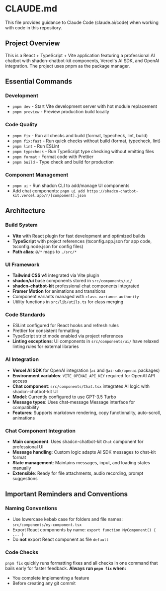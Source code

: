 # CLAUDE.md

This file provides guidance to Claude Code (claude.ai/code) when working with code in this repository.

## Project Overview

This is a React + TypeScript + Vite application featuring a professional AI chatbot with shadcn-chatbot-kit components, Vercel's AI SDK, and OpenAI integration. The project uses pnpm as the package manager.

## Essential Commands

### Development
- `pnpm dev` - Start Vite development server with hot module replacement
- `pnpm preview` - Preview production build locally

### Code Quality
- `pnpm fix` - Run all checks and build (format, typecheck, lint, build)
- `pnpm fix:fast` - Run quick checks without build (format, typecheck, lint)
- `pnpm lint` - Run ESLint
- `pnpm typecheck` - Run TypeScript type checking without emitting files
- `pnpm format` - Format code with Prettier
- `pnpm build` - Type check and build for production

### Component Management
- `pnpm ui` - Run shadcn CLI to add/manage UI components
- Add chat components: `pnpm ui add https://shadcn-chatbot-kit.vercel.app/r/[component].json`

## Architecture

### Build System
- **Vite** with React plugin for fast development and optimized builds
- **TypeScript** with project references (tsconfig.app.json for app code, tsconfig.node.json for config files)
- **Path alias**: `@/*` maps to `./src/*`

### UI Framework
- **Tailwind CSS v4** integrated via Vite plugin
- **shadcn/ui** base components stored in `src/components/ui/`
- **shadcn-chatbot-kit** professional chat components integrated
- **Framer Motion** for animations and transitions
- Component variants managed with `class-variance-authority`
- Utility functions in `src/lib/utils.ts` for class merging

### Code Standards
- ESLint configured for React hooks and refresh rules
- Prettier for consistent formatting
- TypeScript strict mode enabled via project references
- **Linting exceptions**: UI components in `src/components/ui/` have relaxed linting rules for external libraries

### AI Integration
- **Vercel AI SDK** for OpenAI integration (`ai` and `@ai-sdk/openai` packages)
- **Environment variables**: `VITE_OPENAI_API_KEY` required for OpenAI API access
- **Chat component**: `src/components/Chat.tsx` integrates AI logic with shadcn-chatbot-kit UI
- **Model**: Currently configured to use GPT-3.5 Turbo
- **Message types**: Uses chat-message Message interface for compatibility
- **Features**: Supports markdown rendering, copy functionality, auto-scroll, animations

### Chat Component Integration
- **Main component**: Uses shadcn-chatbot-kit `Chat` component for professional UI
- **Message handling**: Custom logic adapts AI SDK messages to chat-kit format
- **State management**: Maintains messages, input, and loading states manually
- **Extensible**: Ready for file attachments, audio recording, prompt suggestions

## Important Reminders and Conventions

### Naming Conventions
- Use lowercase kebab case for folders and file names: `src/components/my-component.tsx`
- Export React components by name: `export function MyComponent() { ... }`
- Do **not** export React component as file `default`

### Code Checks
`pnpm fix` quickly runs formatting fixes and all checks in one command that bails early for faster feedback.
**Always run `pnpm fix` when:**
- You complete implementing a feature
- Before creating any git commit

